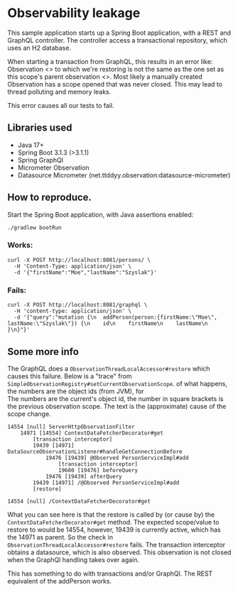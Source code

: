 # Observability leakage
This sample application starts up a Spring Boot application, with a REST and GraphQL controller. 
The controller access a transactional repository, which uses an H2 database.

When starting a transaction from GraphQL, this results in an error like:
Observation <> to which we're restoring is not the same as the one set as this scope's parent observation <>. Most likely a manually created Observation has a scope opened that was never closed. This may lead to thread polluting and memory leaks.

This error causes all our tests to fail.

## Libraries used
* Java 17+
* Spring Boot 3.1.3 (>3.1.1)
* Spring GraphQl
* Micrometer Observation
* Datasource Micrometer (net.ttddyy.observation:datasource-micrometer)

## How to reproduce.
Start the Spring Boot application, with Java assertions enabled:
```
./gradlew bootRun
```

### Works:
```
curl -X POST http://localhost:8081/persons/ \
  -H 'Content-Type: application/json' \
  -d '{"firstName":"Moe","lastName":"Szyslak"}'
```

### Fails:
```
curl -X POST http://localhost:8081/graphql \
  -H 'content-type: application/json' \
  -d '{"query":"mutation {\n  addPerson(person:{firstName:\"Moe\", lastName:\"Szyslak\"}) {\n    id\n    firstName\n    lastName\n  }\n}"}'
```

## Some more info
The GraphQL does a `ObservationThreadLocalAccessor#restore` which causes this failure. Below is a "trace" from `SimpleObservationRegistry#setCurrentObservationScope`. of what happens, the numbers are the object ids (from JVM), for  
The numbers are the current's object id, the number in square brackets is the previous observation scope. The text is the (approximate) cause of the scope change.
```
14554 [null] ServerHttpObservationFilter
    14971 [14554] ContextDataFetcherDecorator#get
        [transaction interceptor]
        19439 [14971] DataSourceObservationListener#handleGetConnectionBefore
            19476 [19439] @Observed PersonServiceImpl#add
                [transaction interceptor]
                19600 [19476] beforeQuery
            19476 [19439] afterQuery
        19439 [14971] /@Observed PersonServiceImpl#add
        [restore]
    
14554 [null] /ContextDataFetcherDecorator#get
```

What you can see here is that the restore is called by (or cause by) the `ContextDataFetcherDecorator#get` method. The expected scope/value to restore to would be 14554, however, 19439 is currently active, which has 
the 14971 as parent. So the check in `ObservationThreadLocalAccessor#restore` fails. The transaction interceptor obtains a datasource, which is also observed. This observation is not closed when the GraphQl handling takes over again.

This has something to do with transactions and/or GraphQl. The REST equivalent of the addPerson works.
